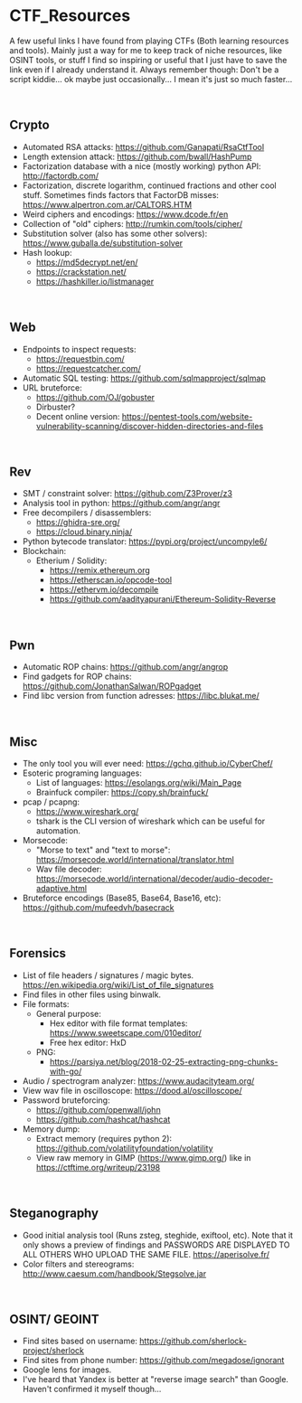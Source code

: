 # CTF_Resources
A few useful links I have found from playing CTFs (Both learning resources and tools). Mainly just a way for me to keep track of niche resources, like OSINT tools, or stuff I find so inspiring or useful that I just have to save the link even if I already understand it. Always remember though: Don't be a script kiddie... ok maybe just occasionally... I mean it's just so much faster...

<br>

## Crypto
- Automated RSA attacks: https://github.com/Ganapati/RsaCtfTool
- Length extension attack: https://github.com/bwall/HashPump
- Factorization database with a nice (mostly working) python API: http://factordb.com/
- Factorization, discrete logarithm, continued fractions and other cool stuff. Sometimes finds factors that FactorDB misses: https://www.alpertron.com.ar/CALTORS.HTM
- Weird ciphers and encodings: https://www.dcode.fr/en
- Collection of "old" ciphers: http://rumkin.com/tools/cipher/
- Substitution solver (also has some other solvers): https://www.guballa.de/substitution-solver
- Hash lookup:
    - https://md5decrypt.net/en/
    - https://crackstation.net/
    - https://hashkiller.io/listmanager

<br>

## Web
- Endpoints to inspect requests:
    - https://requestbin.com/
    - https://requestcatcher.com/
- Automatic SQL testing: https://github.com/sqlmapproject/sqlmap
- URL bruteforce:
    - https://github.com/OJ/gobuster
    - Dirbuster?
    - Decent online version: https://pentest-tools.com/website-vulnerability-scanning/discover-hidden-directories-and-files

<br>

## Rev
- SMT / constraint solver: https://github.com/Z3Prover/z3
- Analysis tool in python: https://github.com/angr/angr
- Free decompilers / disassemblers:
    - https://ghidra-sre.org/
    - https://cloud.binary.ninja/
- Python bytecode translator: https://pypi.org/project/uncompyle6/
- Blockchain:
    - Etherium / Solidity:
        - https://remix.ethereum.org
        - https://etherscan.io/opcode-tool
        - https://ethervm.io/decompile
        - https://github.com/aadityapurani/Ethereum-Solidity-Reverse

<br>

## Pwn
- Automatic ROP chains: https://github.com/angr/angrop
- Find gadgets for ROP chains: https://github.com/JonathanSalwan/ROPgadget
- Find libc version from function adresses: https://libc.blukat.me/

<br>

## Misc
- The only tool you will ever need: https://gchq.github.io/CyberChef/
- Esoteric programing languages:
    - List of languages: https://esolangs.org/wiki/Main_Page
    - Brainfuck compiler: https://copy.sh/brainfuck/
- pcap / pcapng:
    - https://www.wireshark.org/
    - tshark is the CLI version of wireshark which can be useful for automation.
- Morsecode:
    - "Morse to text" and "text to morse": https://morsecode.world/international/translator.html
    - Wav file decoder: https://morsecode.world/international/decoder/audio-decoder-adaptive.html
- Bruteforce encodings (Base85, Base64, Base16, etc): https://github.com/mufeedvh/basecrack

<br>

## Forensics
- List of file headers / signatures / magic bytes. https://en.wikipedia.org/wiki/List_of_file_signatures
- Find files in other files using binwalk.
- File formats:
    - General purpose:
        - Hex editor with file format templates: https://www.sweetscape.com/010editor/
        - Free hex editor: HxD
    - PNG:
        - https://parsiya.net/blog/2018-02-25-extracting-png-chunks-with-go/
- Audio / spectrogram analyzer: https://www.audacityteam.org/
- View wav file in oscilloscope: https://dood.al/oscilloscope/
- Password bruteforcing:
    - https://github.com/openwall/john
    - https://github.com/hashcat/hashcat
- Memory dump:
    - Extract memory (requires python 2): https://github.com/volatilityfoundation/volatility
    - View raw memory in GIMP (https://www.gimp.org/) like in https://ctftime.org/writeup/23198

<br>

## Steganography
- Good initial analysis tool (Runs zsteg, steghide, exiftool, etc). Note that it only shows a preview of findings and PASSWORDS ARE DISPLAYED TO ALL OTHERS WHO UPLOAD THE SAME FILE. https://aperisolve.fr/
- Color filters and stereograms: http://www.caesum.com/handbook/Stegsolve.jar

<br>

## OSINT/ GEOINT
- Find sites based on username: https://github.com/sherlock-project/sherlock
- Find sites from phone number: https://github.com/megadose/ignorant
- Google lens for images.
- I've heard that Yandex is better at "reverse image search" than Google. Haven't confirmed it myself though...
